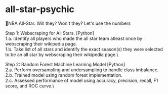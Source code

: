 # all-star-psychic
:crystal_ball:NBA All-Star. Will they? Won't they? Let's use the numbers

Step 1: Webscraping for All Stars. [Python]\
1.a. Identify all players who made the all star team atleast once by webscraping their wikipedia page.\
1.b. Take list of all stars and identify the exact season(s) they were selected to be an all star by webscraping their wikipedia page.\

Step 2: Random Forest Machine Learning Model [Python]\
2.a. Perform oversampling and undersampling to handle class imbalance.\
2.b. Trained model using random forest implementation.\
2.c. Assessed performance of model using accuracy, precision, recall, F1 score, and ROC curve.\
